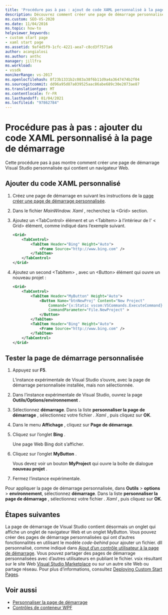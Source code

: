 ```yaml
---
title: 'Procédure pas à pas : ajout de code XAML personnalisé à la page de démarrage | Microsoft Docs'
description: Découvrez comment créer une page de démarrage personnalisée de Visual Studio qui contient un navigateur Web à l’aide de cette procédure pas à pas.
ms.custom: SEO-VS-2020
ms.date: 11/04/2016
ms.topic: how-to
helpviewer_keywords:
- custom start page
- xaml start page
ms.assetid: 9af4d5f9-1cfc-4221-aea7-c8cd3f7571a6
author: acangialosi
ms.author: anthc
manager: jillfra
ms.workload:
- vssdk
monikerRange: vs-2017
ms.openlocfilehash: 8f23b1331b2c083a38f6b11d9a4a3647474b2f04
ms.sourcegitcommit: dd96a95d87a039525aac86abe689c30e2073ae87
ms.translationtype: MT
ms.contentlocale: fr-FR
ms.lasthandoff: 01/04/2021
ms.locfileid: "97862784"
---
```

# <a name="walkthrough-add-custom-xaml-to-the-start-page"></a>Procédure pas à pas : ajouter du code XAML personnalisé à la page de démarrage

Cette procédure pas à pas montre comment créer une page de démarrage Visual Studio personnalisée qui contient un navigateur Web.

## <a name="add-custom-xaml"></a>Ajouter du code XAML personnalisé

1. Créez une page de démarrage en suivant les instructions de la [page créer une page de démarrage personnalisée](../extensibility/creating-a-custom-start-page.md).

2. Dans le fichier *MainWindow. Xaml* , recherchez la \<Grid> section.

3. Ajoutez un \<TabControl> élément et un \<TabItem> à l’intérieur de l' \< Grid> élément, comme indiqué dans l’exemple suivant.

    ```xml
    <Grid>
        <TabControl>
            <TabItem Header="Bing" Height="Auto">
                <Frame Source="http://www.bing.com" />
            </TabItem>
        </TabControl>
    </Grid>
    ```

4. Ajoutez un second \<TabItem> , avec un \<Button> élément qui ouvre un nouveau projet :

    ```xml
    <Grid>
        <TabControl>
            <TabItem Header="MyButton" Height="Auto">
                <Button Name="btnNewProj" Content="New Project"
                    Command="{x:Static vscom:VSCommands.ExecuteCommand}"
                    CommandParameter="File.NewProject" >
                </Button>
            </TabItem>
            <TabItem Header="Bing" Height="Auto">
                <Frame Source="http://www.bing.com" />
            </TabItem>
        </TabControl>
    </Grid>
    ```

## <a name="test-the-custom-start-page"></a>Tester la page de démarrage personnalisée

1. Appuyez sur **F5**.

     L’instance expérimentale de Visual Studio s’ouvre, avec la page de démarrage personnalisée installée, mais non sélectionnée.

2. Dans l’instance expérimentale de Visual Studio, ouvrez la page **Outils/Options/environnement** .

3. Sélectionnez **démarrage**. Dans la liste **personnaliser la page de démarrage** , sélectionnez votre fichier *. Xaml* , puis cliquez sur **OK**.

4. Dans le menu **Affichage** , cliquez sur **Page de démarrage**.

5. Cliquez sur l’onglet **Bing** .

     Une page Web Bing doit s’afficher.

6. Cliquez sur l’onglet **MyButton** .

     Vous devez voir un bouton **MyProject** qui ouvre la boîte de dialogue **nouveau projet** .

7. Fermez l’instance expérimentale.

Pour appliquer la page de démarrage personnalisée, dans **Outils**  >  **options**  >  **environnement**, sélectionnez **démarrage**. Dans la liste **personnaliser la page de démarrage** , sélectionnez votre fichier *. Xaml* , puis cliquez sur **OK**.

## <a name="next-steps"></a>Étapes suivantes

La page de démarrage de Visual Studio contient désormais un onglet qui affiche un onglet de navigateur Web et un onglet MyButton. Vous pouvez créer des pages de démarrage personnalisées qui ont d’autres fonctionnalités en utilisant le modèle *code-behind* pour ajouter un fichier. dll personnalisé, comme indiqué dans [Ajout d’un contrôle utilisateur à la page de démarrage](../extensibility/adding-user-control-to-the-start-page.md). Vous pouvez partager des pages de démarrage personnalisées avec d’autres utilisateurs en publiant le fichier. vsix résultant sur le site Web [Visual Studio Marketplace](https://marketplace.visualstudio.com/) ou sur un autre site Web ou partage réseau. Pour plus d’informations, consultez [Deploying Custom Start Pages](../extensibility/deploying-custom-start-pages.md).

## <a name="see-also"></a>Voir aussi

- [Personnaliser la page de démarrage](../ide/customizing-the-start-page-for-visual-studio.md)
- [Contrôles de conteneur WPF](/previous-versions/bb675291(v=vs.110))